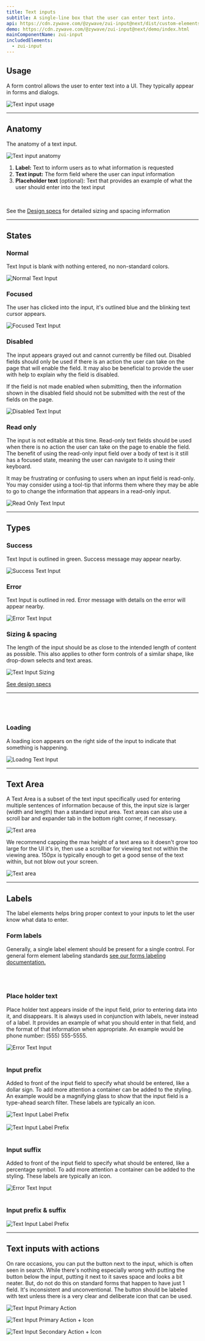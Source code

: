 ```yaml
---
title: Text inputs
subtitle: A single-line box that the user can enter text into.
api: https://cdn.zywave.com/@zywave/zui-input@next/dist/custom-elements.json
demo: https://cdn.zywave.com/@zywave/zui-input@next/demo/index.html
mainComponentName: zui-input
includedElements:
  - zui-input
---
```

## Usage

A form control allows the user to enter text into a UI. They typically appear in forms and dialogs.

![Text input usage](/images/textinput_usage.svg)

- - -

## Anatomy

The anatomy of a text input.

![Text input anatomy](/images/textinput_anatomy.svg)

1. **Label:** Text to inform users as to what information is requested
2. **Text input:** The form field where the user can input information
3. **Placeholder text** (optional): Text that provides an example of what the user should enter into the text input

<br>

See the [Design specs](https://xd.adobe.com/view/ef2f902b-219f-4e41-8bba-2bf079fc5969-ba7c/grid) for detailed sizing and spacing information

- - -

## States

### Normal

Text Input is blank with nothing entered, no non-standard colors.

![Normal Text Input](/images/components/text-input/text-input--normal.svg)
<br>

### Focused

The user has clicked into the input, it's outlined blue and the blinking text cursor appears.

![Focused Text Input](/images/components/text-input/text-input--focused.svg)
<br>

### Disabled

The input appears grayed out and cannot currently be filled out. Disabled fields should only be used if there is an action the user can take on the page that will enable the field. It may also be beneficial to provide the user with help to explain why the field is disabled.

If the field is not made enabled when submitting, then the information shown in the disabled field should not be submitted with the rest of the fields on the page.

![Disabled Text Input](/images/components/text-input/text-input--disabled.svg)
<br>

### Read only

The input is not editable at this time. Read-only text fields should be used when there is no action the user can take on the page to enable the field. The benefit of using the read-only input field over a body of text is it still has a focused state, meaning the user can navigate to it using their keyboard.

It may be frustrating or confusing to users when an input field is read-only. You may consider using a tool-tip that informs them where they may be able to go to change the information that appears in a read-only input.

![Read Only Text Input](/images/components/text-input/text-input--read-only.svg)

- - -

## Types

### Success

Text Input is outlined in green. Success message may appear nearby.

![Success Text Input](/images/components/text-input/text-input--success.svg)
<br>

### Error

Text Input is outlined in red. Error message with details on the error will appear nearby.

![Error Text Input](/images/components/text-input/text-input--error.svg)

### Sizing & spacing

The length of the input should be as close to the intended length of content as possible. This also applies to other form controls of a similar shape, like drop-down selects and text areas.

![Text Input Sizing](/images/components/text-input/text-input--sizing-spacing.svg)

[See design specs](https://xd.adobe.com/spec/4fa1ccc1-86e0-4fd1-47cb-666d634ce145-3990/grid)

<hr>

### 
<br>
<br>

### Loading

A loading icon appears on the right side of the input to indicate that something is happening.

![Loadng Text Input](/images/components/text-input/text-input--loading.svg)

<hr>

## Text Area

A Text Area is a subset of the text input specifically used for entering multiple sentences of information because of this, the input size is larger (width and length) than a standard input area. Text areas can also use a scroll bar and expander tab in the bottom right corner, if necessary.

![Text area](/images/components/text-input/text-area.svg)

We recommend capping the max height of a text area so it doesn't grow too large for the UI it's in, then use a scrollbar for viewing text not within the viewing area. 150px is typically enough to get a good sense of the text within, but not blow out your screen.

![Text area](/images/components/text-input/text-area--withscroll.svg)

<hr>

## Labels

The label elements helps bring proper context to your inputs to let the user know what data to enter.

### Form labels

Generally, a single label element should be present for a single control. For general form element labeling standards [see our forms labeling documentation.](/design-system/patterns/forms/)

<br>
<br>

### Place holder text

Place holder text appears inside of the input field, prior to entering data into it, and disappears. It is always used in conjunction with labels, never instead of a label. It provides an example of what you should enter in that field, and the format of that information when appropriate. An example would be phone number: (555) 555-5555.

![Error Text Input](/images/components/text-input/text-input--placeholder-text.svg)
<br>
<br>

### Input prefix

Added to front of the input field to specify what should be entered, like a dollar sign. To add more attention a container can be added to the styling. An example would be a magnifying glass to show that the input field is a type-ahead search filter. These labels are typically an icon.

![Text Input Label Prefix](/images/components/text-input/text-input--label-prefix.svg)
<br>
<br>
![Text Input Label Prefix](/images/components/text-input/text-input--label-prefix-contained.svg)
<br>
<br>

### Input suffix

Added to front of the input field to specify what should be entered, like a percentage symbol. To add more attention a container can be added to the styling. These labels are typically an icon.

![Error Text Input](/images/components/text-input/text-input--label-suffix.svg)
<br>
<br>

### Input prefix & suffix

![Text Input Label Prefix](/images/components/text-input/text-input--label-prefix+suffix.svg)

<hr>

## Text inputs with actions

On rare occasions, you can put the button next to the input, which is often seen in search. While there's nothing especially wrong with putting the button below the input, putting it next to it saves space and looks a bit neater. But, do not do this on standard forms that happen to have just 1 field. It's inconsistent and unconventional. The button should be labeled with text unless there is a very clear and deliberate icon that can be used.

![Text Input Primary Action](/images/components/text-input/text-input--primary-action.svg)

![Text Input Primary Action + Icon](/images/components/text-input/text-input--secondary-action.svg)

![Text Input Secondary Action + Icon](/images/components/text-input/text-input--secondary-action-icon.svg)